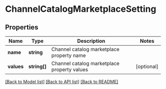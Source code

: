 # ChannelCatalogMarketplaceSetting

## Properties
Name | Type | Description | Notes
------------ | ------------- | ------------- | -------------
**name** | **string** | Channel catalog marketplace property name | 
**values** | **string[]** | Channel catalog marketplace property values | [optional] 

[[Back to Model list]](../README.md#documentation-for-models) [[Back to API list]](../README.md#documentation-for-api-endpoints) [[Back to README]](../README.md)


